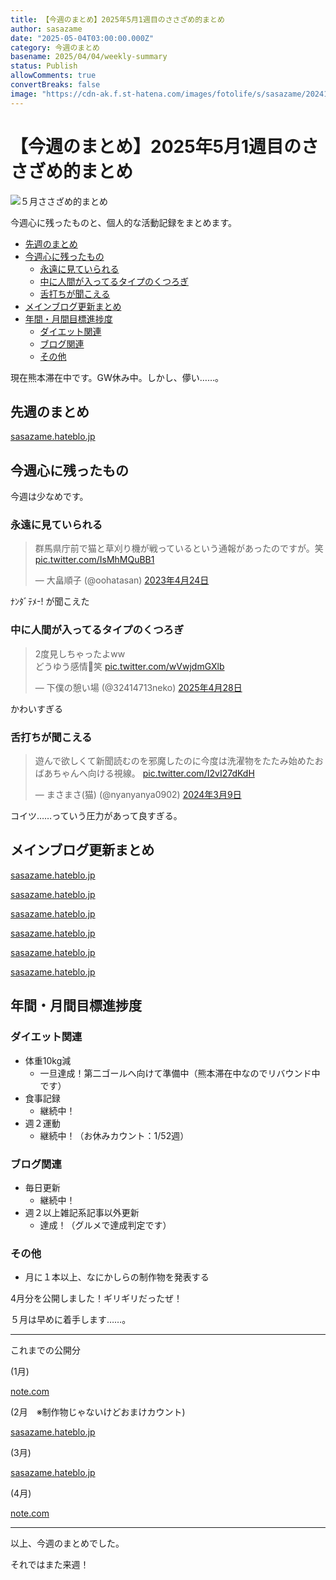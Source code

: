 ```yaml
---
title: 【今週のまとめ】2025年5月1週目のささざめ的まとめ
author: sasazame
date: "2025-05-04T03:00:00.000Z"
category: 今週のまとめ
basename: 2025/04/04/weekly-summary
status: Publish
allowComments: true
convertBreaks: false
image: "https://cdn-ak.f.st-hatena.com/images/fotolife/s/sasazame/20241121/20241121212859.png"
---
```

# 【今週のまとめ】2025年5月1週目のささざめ的まとめ

![５月ささざめ的まとめ](https://cdn-ak.f.st-hatena.com/images/fotolife/s/sasazame/20241121/20241121212859.png)

今週心に残ったものと、個人的な活動記録をまとめます。

<!-- Extended Body -->

-   [先週のまとめ](#先週のまとめ)
-   [今週心に残ったもの](#今週心に残ったもの)
    -   [永遠に見ていられる](#永遠に見ていられる)
    -   [中に人間が入ってるタイプのくつろぎ](#中に人間が入ってるタイプのくつろぎ)
    -   [舌打ちが聞こえる](#舌打ちが聞こえる)
-   [メインブログ更新まとめ](#メインブログ更新まとめ)
-   [年間・月間目標進捗度](#年間月間目標進捗度)
    -   [ダイエット関連](#ダイエット関連)
    -   [ブログ関連](#ブログ関連)
    -   [その他](#その他)

現在熊本滞在中です。GW休み中。しかし、儚い……。

## 先週のまとめ

[sasazame.hateblo.jp](https://sasazame.hateblo.jp/entry/2025/04/27/weekly-summary)

## 今週心に残ったもの

今週は少なめです。

### 永遠に見ていられる

> 群馬県庁前で猫と草刈り機が戦っているという通報があったのですが。笑 [pic.twitter.com/IsMhMQuBB1](https://t.co/IsMhMQuBB1)
> 
> — 大畠順子 (@oohatasan) [2023年4月24日](https://twitter.com/oohatasan/status/1650294066847051776?ref_src=twsrc%5Etfw)

ﾅﾝﾀﾞﾃﾒ-! が聞こえた

### 中に人間が入ってるタイプのくつろぎ

> 2度見しちゃったよww  
> どうゆう感情🤣笑 [pic.twitter.com/wVwjdmGXlb](https://t.co/wVwjdmGXlb)
> 
> — 下僕の憩い場 (@32414713neko) [2025年4月28日](https://twitter.com/32414713neko/status/1916946727749489010?ref_src=twsrc%5Etfw)

かわいすぎる

### 舌打ちが聞こえる

> 遊んで欲しくて新聞読むのを邪魔したのに今度は洗濯物をたたみ始めたおばあちゃんへ向ける視線。 [pic.twitter.com/I2vI27dKdH](https://t.co/I2vI27dKdH)
> 
> — まさまさ(猫) (@nyanyanya0902) [2024年3月9日](https://twitter.com/nyanyanya0902/status/1766410868793946272?ref_src=twsrc%5Etfw)

コイツ……っていう圧力があって良すぎる。

## メインブログ更新まとめ

[sasazame.hateblo.jp](https://sasazame.hateblo.jp/entry/2025/04/28/203738)

[sasazame.hateblo.jp](https://sasazame.hateblo.jp/entry/2025/04/29/205845)

[sasazame.hateblo.jp](https://sasazame.hateblo.jp/entry/2025/04/30/201240)

[sasazame.hateblo.jp](https://sasazame.hateblo.jp/entry/2025/05/01/202807)

[sasazame.hateblo.jp](https://sasazame.hateblo.jp/entry/2025/05/02/175715)

[sasazame.hateblo.jp](https://sasazame.hateblo.jp/entry/2025/05/03/kumamoto-senmannya)

  

## 年間・月間目標進捗度

### ダイエット関連

-   体重10kg減
    -   一旦達成！第二ゴールへ向けて準備中（熊本滞在中なのでリバウンド中です）
-   食事記録
    -   継続中！
-   週２運動
    -   継続中！（お休みカウント：1/52週）

### ブログ関連

-   毎日更新
    -   継続中！
-   週２以上雑記系記事以外更新
    -   達成！（グルメで達成判定です）

### その他

-   月に１本以上、なにかしらの制作物を発表する

4月分を公開しました！ギリギリだったぜ！

５月は早めに着手します……。

* * *

これまでの公開分

(1月)

[note.com](https://note.com/sasazame/n/n9521dd5c5cb8)

(2月　※制作物じゃないけどおまけカウント)

[sasazame.hateblo.jp](https://sasazame.hateblo.jp/entry/2025/02/24/141222)

(3月)

[sasazame.hateblo.jp](https://sasazame.hateblo.jp/entry/2025/03/31/232454)

(4月)

[note.com](https://note.com/sasazame/n/n805417524c77)

* * *

以上、今週のまとめでした。

それではまた来週！